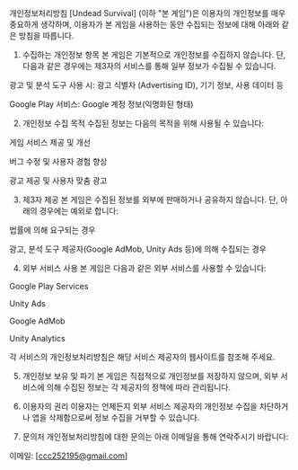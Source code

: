 개인정보처리방침
[Undead Survival] (이하 "본 게임")은 이용자의 개인정보를 매우 중요하게 생각하며, 이용자가 본 게임을 사용하는 동안 수집되는 정보에 대해 아래와 같은 방침을 따릅니다.

1. 수집하는 개인정보 항목
본 게임은 기본적으로 개인정보를 수집하지 않습니다.
단, 다음과 같은 경우에는 제3자의 서비스를 통해 일부 정보가 수집될 수 있습니다.

광고 및 분석 도구 사용 시: 광고 식별자 (Advertising ID), 기기 정보, 사용 데이터 등

Google Play 서비스: Google 계정 정보(익명화된 형태)

2. 개인정보 수집 목적
수집된 정보는 다음의 목적을 위해 사용될 수 있습니다:

게임 서비스 제공 및 개선

버그 수정 및 사용자 경험 향상

광고 제공 및 사용자 맞춤 광고

3. 제3자 제공
본 게임은 수집된 정보를 외부에 판매하거나 공유하지 않습니다.
단, 아래의 경우에는 예외로 합니다:

법률에 의해 요구되는 경우

광고, 분석 도구 제공자(Google AdMob, Unity Ads 등)에 의해 수집되는 경우

4. 외부 서비스 사용
본 게임은 다음과 같은 외부 서비스를 사용할 수 있습니다:

Google Play Services

Unity Ads

Google AdMob

Unity Analytics

각 서비스의 개인정보처리방침은 해당 서비스 제공자의 웹사이트를 참조해 주세요.

5. 개인정보 보유 및 파기
본 게임은 직접적으로 개인정보를 저장하지 않으며, 외부 서비스에 의해 수집된 정보는 각 제공자의 정책에 따라 관리됩니다.

6. 이용자의 권리
이용자는 언제든지 외부 서비스 제공자의 개인정보 수집을 차단하거나 앱을 삭제함으로써 정보 수집을 거부할 수 있습니다.

7. 문의처
개인정보처리방침에 대한 문의는 아래 이메일을 통해 연락주시기 바랍니다:

이메일: [ccc252195@gmail.com]
